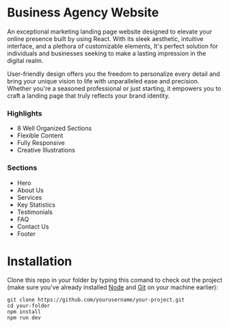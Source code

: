 # Business Agency Website

An exceptional marketing landing page website designed to elevate your online presence built by using React. With its sleek aesthetic, intuitive interface, and a plethora of customizable elements, It's perfect solution for individuals and businesses seeking to make a lasting impression in the digital realm.

User-friendly design offers you the freedom to personalize every detail and bring your unique vision to life with unparalleled ease and precision. Whether you're a seasoned professional or just starting, it empowers you to craft a landing page that truly reflects your brand identity.

### Highlights

* 8 Well Organized Sections
* Flexible Content
* Fully Responsive
* Creative Illustrations

### Sections

* Hero
* About Us
* Services
* Key Statistics
* Testimonials
* FAQ
* Contact Us
* Footer

# Installation

Clone this repo in your folder by typing this comand to check out the project (make sure you've already installed [Node](https://nodejs.org/en) and [Git](https://git-scm.com/) on your machine earlier):

```
git clone https://github.com/yourusername/your-project.git
cd your-folder
npm install
npm run dev
```



